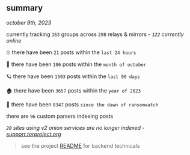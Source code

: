 
## summary
_october 9th, 2023_

currently tracking `163` groups across `298` relays & mirrors - _`122` currently online_

⏲ there have been `21` posts within the `last 24 hours`

🦈 there have been `106` posts within the `month of october`

🪐 there have been `1503` posts within the `last 90 days`

🏚 there have been `3657` posts within the `year of 2023`

🦕 there have been `8347` posts `since the dawn of ransomwatch`

there are `96` custom parsers indexing posts

_`20` sites using v2 onion services are no longer indexed - [support.torproject.org](https://support.torproject.org/onionservices/v2-deprecation/)_

> see the project [README](https://github.com/joshhighet/ransomwatch#ransomwatch--) for backend technicals
